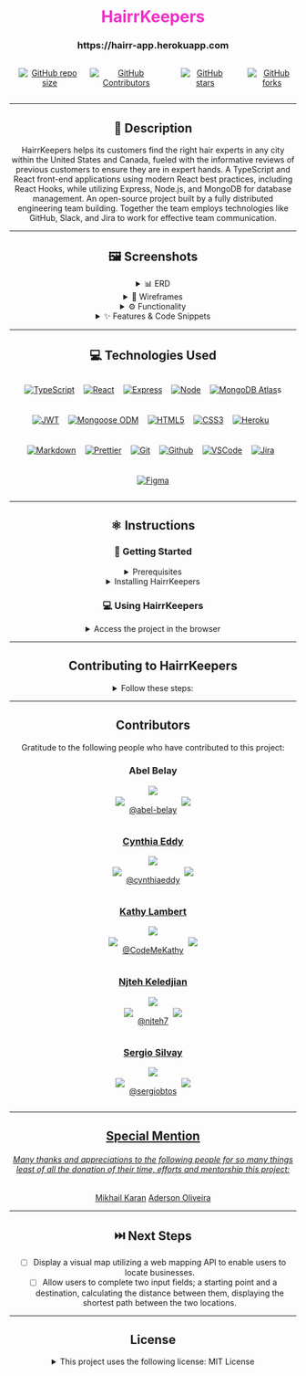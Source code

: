 <!-- Repo Shields. See https://shields.io for others or to customize this set of shields.   -->

# <h1 align="center" style='color: #f32dc8' >HairrKeepers</h1>

<h3 align="center">https://hairr-app.herokuapp.com</h3>

<div align="center">
<div style='display: flex; justify-content: center; gap: 1rem'>

<a href='https://img.shields.io/github/repo-size/Brridge-Group/Lions-Gate-Hairr?color=f32dc8'>

![GitHub repo size](https://img.shields.io/github/repo-size/Brridge-Group/Lions-Gate-Hairr?color=f32dc8)
</a>

<a href='https://img.shields.io/github/contributors/Brridge-Group/Lions-Gate-Hairr?color=e00db2'>

![GitHub Contributors](https://img.shields.io/github/contributors/Brridge-Group/Lions-Gate-Hairr?color=e00db2)

</a>

<a href='https://img.shields.io/github/stars/Brridge-Group/Lions-Gate-Hairr?style=social&logo&logoColor=f32dc8'>

![GitHub stars](https://img.shields.io/github/stars/Brridge-Group/Lions-Gate-Hairr?style=social&logo&logoColor=f32dc8)
</a>

<a href='https://img.shields.io/github/stars/Brridge-Group/Lions-Gate-Hairr?style=social&logo&logoColor=f32dc8'>

![GitHub forks](https://img.shields.io/github/forks/Brridge-Group/Lions-Gate-Hairr?style=social&logo&logoColor=f32dc8)
</a>

</div>

---

## 📝 Description

HairrKeepers helps its customers find the right hair experts in any city within the United States and Canada, fueled with the informative reviews of previous customers to ensure they are in expert hands. A TypeScript and React front-end applications using modern React best practices, including React Hooks, while utilizing Express, Node.js, and MongoDB for database management. An open-source project built by a fully distributed engineering team building. Together the team employs technologies like GitHub, Slack, and Jira to work for effective team communication.

---

## 🖼️ Screenshots

<details>
 <summary> 📊 ERD</summary>

 <!-- TODO: [ ] - Requesting Section Completion By Sergio -->

| Description                 | Screenshot                                                                |
| --------------------------- | ------------------------------------------------------------------------- |
| <h3 align="center">ERD</h3> | <img src="../client/src/assets/images//Example_ERD.MYC.png"  width="500"> |

</details>

<details>
 <summary> 🎨 Wireframes</summary>

  <!-- TODO: [ ] - Requesting Section Completion By Cynthia -->

| Description                          | Screenshot                                                             |
| ------------------------------------ | ---------------------------------------------------------------------- |
| Desktop Layout                       | Device Size Ranges: 540 - 990 Max                                      |
| <h3 align="center">Home Page</h3>    | <img src="../client/src/assets/images/comingSoonAlt.jpg"  width="500"> |
| <h3 align="center">Profile Page</h3> | <img src="../client/src/assets/images/comingSoonAlt.jpg" width="500">  |
| Mobile Layout                        | Device Size Ranges: 340 - 540 Max                                      |
| <h3 align="center">Home Page</h3>    | <img src="../client/src/assets/images/comingSoonAlt.jpg"  width="500"> |
| <h3 align="center">Profile Page</h3> | <img src="../client/src/assets/images/comingSoonAlt.jpg" width="500">  |

</details>
<!-- <details open> -->
<details>
 <summary> ⚙️ Functionality</summary>

| Description                                                                                                                          | Screenshot                                                                         |
| ------------------------------------------------------------------------------------------------------------------------------------ | ---------------------------------------------------------------------------------- |
| <h3 align="center">Business List Page</h3> <h6 align="center" style="font-type:normal">Filter Businesses by Features & Services</h6> | <img src="../client/src/assets/images/ReadMe_BusinessListPage.png" width="700">    |
| <h3 align="center">Business Details Page</h3>                                                                                        | <img src="../client/src/assets/images/ReadMe_BusinessDetailsPage.png" width="700"> |
| <h3 align="center">Business Customer Review Page</h3> <h6 align="center">Leave Customer Feedback</h6>                                | <img src="../client/src/assets/images/ReadMe_ReviewPage.png" width="700">          |
| <h3 align="center">User Profile Page</h3> <h6 align="center">Edit User Profile Data & Add a Business</h6>                            | <img src="../client/src/assets/images/ReadMe_UserProfilePage.png" width="700">     |
| <h3 align="center">Owner Profile Page</h3> <h6 align="center">Edit Business Profile Data </h6>                                       | <img src="../client/src/assets/images/ReadMe_OwnerProfilePage.png" width="700">    |

</details>
<details>
 <summary> ✨ Features & Code Snippets</summary>

<details>
<!-- TODO: [ ] - Requesting Section Completion, Edition and or Addition, By Cynthia && Sergio -->
<summary>Responsivity</summary>

<h5 align="center">Feature Description</h5>

| Description                 | Screenshot                                                            |
| --------------------------- | --------------------------------------------------------------------- |
| <h3 align="center">TBD</h3> | <img src="../client/src/assets/images/comingSoonAlt.jpg" width="500"> |

</details>
<!-- TODO: [ ] - Requesting Section Completion, Edition and or Addition, By Cynthia && Sergio -->

<details>
<summary>CRUD Functionality</summary>

<h5 align="center">Feature Description</h5>

| Description                 | Screenshot                                                            |
| --------------------------- | --------------------------------------------------------------------- |
| <h3 align="center">TBD</h3> | <img src="../client/src/assets/images/comingSoonAlt.jpg" width="500"> |

</details>

<details>

<!-- TODO: [ ] - Requesting Section Completion, and or Addition, By Kathy -->
<summary> Multi Conditional Filter Functionality</summary>
<h5 align="center">Feature Description</h5>

| Description                 | Screenshot                                                            |
| --------------------------- | --------------------------------------------------------------------- |
| <h3 align="center">TBD</h3> | <img src="../client/src/assets/images/comingSoonAlt.jpg" width="500"> |

</details>

</details>

---

## 💻 Technologies Used

 <div style='display: flex; justify-content: center; gap: 0.5rem; flex-wrap: wrap;'>

<a href="(https://img.shields.io/badge/TypeScript-007ACC?style=for-the-badge&logo=typescript&logoColor=white">

![TypeScript](https://img.shields.io/badge/TypeScript-007ACC?style=for-the-badge&logo=typescript&logoColor=white)
</a>

<a href="https://img.shields.io/badge/-React-05122A?style=flat&logo=react">

![React](https://img.shields.io/badge/-React-05122A?style=flat&logo=react)</a>

<a href="https://img.shields.io/badge/-Express-333?style=flat&logo=express">

![Express](https://img.shields.io/badge/-Express-333?style=flat&logo=express)</a>

<a href="https://img.shields.io/badge/-Node.js-333?style=flat&logo=node.js">

![Node](https://img.shields.io/badge/-Node.js-333?style=flat&logo=node.js)</a>

<a href="https://img.shields.io/badge/-MongoDB-333?style=flat&logo=mongodb">

![MongoDB Atlas](https://img.shields.io/badge/-MongoDB-333?style=flat&logo=mongodb)</a>s

<a href="https://img.shields.io/badge/-JSON_Web_Tokens-333?style=flat&logo=jsonwebtokens">

![JWT](https://img.shields.io/badge/-JSON_Web_Tokens-333?style=flat&logo=jsonwebtokens)</a>

<a href="https://img.shields.io/badge/-Mongoose_ODM-333?style=flat&logo=mongodb">

![Mongoose ODM](https://img.shields.io/badge/-Mongoose_ODM-333?style=flat&logo=mongodb)</a>

<a href="https://img.shields.io/badge/-HTML5-333?style=flat&logo=html5">

![HTML5](https://img.shields.io/badge/-HTML5-333?style=flat&logo=html5)</a>

<a href="https://img.shields.io/badge/-CSS-333?style=flat&logo=css3">

![CSS3](https://img.shields.io/badge/-CSS-333?style=flat&logo=css3)</a>

<a href="(https://img.shields.io/badge/-Heroku-333?style=flat&logo=heroku">

![Heroku](https://img.shields.io/badge/-Heroku-333?style=flat&logo=heroku)
</a>

<a href="https://img.shields.io/badge/-Markdown-05122A?style=flat&logo=markdown">

![Markdown](https://img.shields.io/badge/-Markdown-05122A?style=flat&logo=markdown)
</a>

<a href="https://img.shields.io/badge/prettier-1A2C34?style=for-the-badge&logo=prettier&logoColor=F7BA3E">

![Prettier](https://img.shields.io/badge/prettier-1A2C34?style=for-the-badge&logo=prettier&logoColor=F7BA3E)</a>

<a href="https://img.shields.io/badge/-Git-05122A?style=flat&logo=git">

![Git](https://img.shields.io/badge/-Git-05122A?style=flat&logo=git)</a>

<a href="https://img.shields.io/badge/-GitHub-05122A?style=flat&logo=github">

![Github](https://img.shields.io/badge/-GitHub-05122A?style=flat&logo=github)</a>

<a href="https://img.shields.io/badge/-VS_Code-05122A?style=flat&logo=visualstudio">

![VSCode](https://img.shields.io/badge/-VS_Code-05122A?style=flat&logo=visualstudio)</a>

<a href="https://img.shields.io/badge/Jira-0052CC?style=for-the-badge&logo=Jira&logoColor=white">

![Jira](https://img.shields.io/badge/Jira-0052CC?style=for-the-badge&logo=Jira&logoColor=white)</a>

<a href="https://img.shields.io/badge/Figma-F24E1E?style=for-the-badge&logo=figma&logoColor=white">

![Figma](https://img.shields.io/badge/Figma-F24E1E?style=for-the-badge&logo=figma&logoColor=white)</a>

</div>

---

## ⚛️ Instructions 

### 📲 Getting Started

<details >
<summary>Prerequisites</summary>
<div align='left'>
This project uses [NodeJS](http://nodejs.org), [NPM](https://npmjs.com) and [MongDB](https://www.mongodb.com/). To confirm if locally installed:

1. Either run the following commands in the terminal: `node --version` or `npm --version` for NodeJS and `mongo --version` for MongoDB.
2. If not locally installed, to install visit the links below for download and install details.

   - [NodeJS and NPM](https://docs.npmjs.com/downloading-and-installing-node-js-and-npm)

   - [MongoDB](https://www.mongodb.com/download-center/shell)
   </div>
   </details>

<details>
<summary >Installing HairrKeepers </summary>
<div align='left'>

1. Open the terminal and in the desired directory, run `git clone https://github.com/Brridge-Group/Lions-Gate-Hairr.git` to clone [HairrKeepers](https://github.com/Brridge-Group/Lions-Gate-Hairr) project repository to the local machine.

2. Once cloned, from the terminal within the `Lions-Gate-Hairr/` directory of the repository, run `npm install` to install the backend dependencies. Then run in the terminal `cd Lions-Gate-Hairr/client` and run `npm install` inside the `client` directory to do the same.

3. Ensure `.env` is included within the `.gitignore` file in the `Lions-Gate-Hairr/` directory.

4. Create a new `.env` file in the `Lions-Gate-Hairr/` directory.
   1. In the `.env` file add the `MONGODB_URI` link to connected desired empty MongoBD database.
   2. Example:

```json
MONGODB_URI="mongodb://username:password@host1:port1,...,hostN:portN/database?authSource=admin&..."
```

<h5> Optional Database Pre-Seed</h5>

1. To create and seed the database, in the `Lions-Gate-Hairr/` directory from the terminal, run `node db/seed`.

2. In `Lions-Gate-Hairr/` run `mongo` in the terminal to start the MongoDB CLI.

</div>
</details>

### 💻 Using HairrKeepers

<details>
<summary>Access the project in the browser </summary>
<div align='left'>

1. Once all developer dependencies are downloaded:

   1. In `Lions-Gate-Hairr/client` run `npm run start` to start the front-end server.

   2. In `Lions-Gate-Hairr/` directory from the terminal, run `npm run dev` to start the NodeJS development server.

2. Visit a locally running copy of the project at `http://localhost:3000` (or as indicated in the terminal).

</div>
</details>

---

## Contributing to HairrKeepers

<details>
<summary>Follow these steps:</summary>
<div align='left'>

1. Fork this [HairrKeepers](https://github.com/Brridge-Group/Lions-Gate-Hairr) project repository.
2. Create a branch: `git checkout -b <[branch type]/[branch name][#ticketIssueID]>`, example: `git checkout -b feature/login-page#HAIR-31>`. Note naming convention.
3. Make all desired changes and commit them: `git commit -m '<commit_message>'`
4. Push to the original branch: `git push origin HairrKeepers/<location>`
5. Create and submit a pull request with at least two other developers tagged for review. See the GitHub documentation on [creating a pull request](https://help.github.com/en/github/collaborating-with-issues-and-pull-requests/creating-a-pull-request) for additional details.

</div>
</details>

---

## Contributors

  <!-- TODO: [ ] - Requesting Section Review, Remove, Update, Addition, and or Completion By Abel, Cynthia, && Sergio-->

Gratitude to the following people who have contributed to this project:

<h3>Abel Belay</h3>
<a href="mailto:[email]@[provider]" target="_blank">
    <img src="https://img.shields.io/badge/-[email_address]-c14438?style=flat&logo=Gmail&logoColor=white">
 </a>
<div style='display: flex; justify-content: center; gap: .5rem'>

<a href="https://www.linkedin.com/in/username" target="_blank">
      <img src="https://img.shields.io/badge/Abel Belay-blue?style=flat&logo=Linkedin&logoColor=f32dc8">
 </a>

[@abel-belay](https://github.com/abel-belay)

<a href="https://[username]g.github.io/portfolio" target="_blank">
    <img src="https://img.shields.io/badge/[username]github.io/portfolio-gold?style=flat&logo=github"

</a>

</div>
<h3>Cynthia Eddy</h3>
<a href="mailto:[email]@[provider]" target="_blank">
    <img src="https://img.shields.io/badge/-[email_address]-c14438?style=flat&logo=Gmail&logoColor=white">
 </a>
<div style='display: flex; justify-content: center; gap: .5rem'>

<a href="https://www.linkedin.com/in/username" target="_blank">
      <img src="https://img.shields.io/badge/Cynthia Eddy-blue?style=flat&logo=Linkedin&logoColor=f32dc8">
 </a>

[@cynthiaeddy](https://github.com/cynthiaeddy)

<a href="https://[username]g.github.io/portfolio" target="_blank">
    <img src="https://img.shields.io/badge/[username]github.io/portfolio-gold?style=flat&logo=github"

</a>

</div>

<h3>Kathy Lambert</h3>
<a href="mailto:Kathy@KathyLambert.me" target="_blank">
    <img src="https://img.shields.io/badge/-Kathy@KathyLambert.me-c14438?style=flat&logo=Gmail&logoColor=white">
 </a>

<div style='display: flex; justify-content: center; gap: .5rem'>

<a href="https://www.linkedin.com/in/k-lambert" target="_blank">
      <img src="https://img.shields.io/badge/Kathy Lambert-blue?style=flat&logo=Linkedin&logoColor=f32dc8">
 </a>

[@CodeMeKathy](https://github.com/CodeMeKathy)

 <a href="https://kathylambert.me" target="_blank">
    <img src="https://img.shields.io/badge/kathylambert.me-gold?style=flat&logo=github"

</a>

</div>

<h3>Njteh Keledjian</h3>
<a href="mailto:[email]@[provider]" target="_blank">
    <img src="https://img.shields.io/badge/-[email_address]-c14438?style=flat&logo=Gmail&logoColor=white">
 </a>
<div style='display: flex; justify-content: center; gap: .5rem'>

<a href="https://www.linkedin.com/in/username" target="_blank">
      <img src="https://img.shields.io/badge/Njteh Keledjian-blue?style=flat&logo=Linkedin&logoColor=f32dc8">
 </a>

[@njteh7](https://github.com/njteh7)

<a href="https://[username]g.github.io/portfolio" target="_blank">
    <img src="https://img.shields.io/badge/[username]github.io/portfolio-gold?style=flat&logo=github"

</a>

</div>

<h3>Sergio Silvay</h3>
<a href="mailto:[email]@[provider]" target="_blank">
    <img src="https://img.shields.io/badge/-[email_address]-c14438?style=flat&logo=Gmail&logoColor=white">
 </a>
<div style='display: flex; justify-content: center; gap: .5rem'>

<a href="https://www.linkedin.com/in/username" target="_blank">
      <img src="https://img.shields.io/badge/Sergio Silvay-blue?style=flat&logo=Linkedin&logoColor=f32dc8">
 </a>

[@sergiobtos](https://github.com/sergiobtos)

<a href="https://[username]g.github.io/portfolio" target="_blank">
    <img src="https://img.shields.io/badge/[username]github.io/portfolio-gold?style=flat&logo=github"

</a>

</div>

---

## Special Mention

<h6>
Many thanks and appreciations to the following people for so many things least of all the donation of their time, efforts and mentorship this project:
</h6>

[Mikhail Karan](https://github.com/mikhail-karan)
[Aderson Oliveira](https://github.com/deskpal)

---

## ⏭️ Next Steps

- [ ] Display a visual map utilizing a web mapping API to enable users to locate businesses.
- [ ] Allow users to complete two input fields; a starting point and a destination, calculating the distance between them, displaying the shortest path between the two locations.

---

## License

<details>

<summary>This project uses the following license: MIT License</summary>

<div align="left">
Copyright (c) 2022 HairrKeepers
<br>
</br>
Permission is hereby granted, free of charge, to any person obtaining a copy of this software and associated documentation files (the "Software"), to deal in the Software without restriction, including without limitation the rights to use, copy, modify, merge, publish, distribute, sublicense, and/or sell copies of the Software, and to permit persons to whom the Software is furnished to do so, subject to the following conditions:
<br>
</br>
The above copyright notice and this permission notice shall be included in all copies or substantial portions of the Software.
<br>
</br>
THE SOFTWARE IS PROVIDED "AS IS", WITHOUT WARRANTY OF ANY KIND, EXPRESS OR IMPLIED, INCLUDING BUT NOT LIMITED TO THE WARRANTIES OF MERCHANTABILITY, FITNESS FOR A PARTICULAR PURPOSE AND NONINFRINGEMENT. IN NO EVENT SHALL THE AUTHORS OR COPYRIGHT HOLDERS BE LIABLE FOR ANY CLAIM, DAMAGES OR OTHER LIABILITY, WHETHER IN AN ACTION OF CONTRACT, TORT OR OTHERWISE, ARISING FROM, OUT OF OR IN CONNECTION WITH THE SOFTWARE OR THE USE OR OTHER DEALINGS IN THE SOFTWARE.

</div>

</details>
</div>

